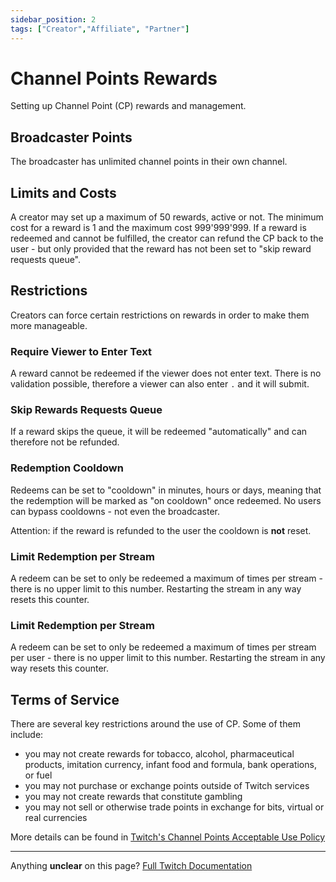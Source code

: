 ```yaml
---
sidebar_position: 2
tags: ["Creator","Affiliate", "Partner"]
---
```


# Channel Points Rewards
Setting up Channel Point (CP) rewards and management.

## Broadcaster Points
The broadcaster has unlimited channel points in their own channel.

## Limits and Costs
A creator may set up a maximum of 50 rewards, active or not. The minimum cost for a reward is 1 and the maximum cost 999'999'999. If a reward is redeemed and cannot be fulfilled, the creator can refund the CP back to the user - but only provided that the reward has not been set to "skip reward requests queue".

## Restrictions
Creators can force certain restrictions on rewards in order to make them more manageable.

### Require Viewer to Enter Text
A reward cannot be redeemed if the viewer does not enter text. There is no validation possible, therefore a viewer can also enter `.` and it will submit.

### Skip Rewards Requests Queue
If a reward skips the queue, it will be redeemed "automatically" and can therefore not be refunded.

### Redemption Cooldown
Redeems can be set to "cooldown" in minutes, hours or days, meaning that the redemption will be marked as "on cooldown" once redeemed. No users can bypass cooldowns - not even the broadcaster.

Attention: if the reward is refunded to the user the cooldown is **not** reset.

### Limit Redemption per Stream
A redeem can be set to only be redeemed a maximum of times per stream - there is no upper limit to this number. Restarting the stream in any way resets this counter.

### Limit Redemption per Stream
A redeem can be set to only be redeemed a maximum of times per stream per user - there is no upper limit to this number. Restarting the stream in any way resets this counter.

## Terms of Service
There are several key restrictions around the use of CP. Some of them include:
- you may not create rewards for tobacco, alcohol, pharmaceutical products, imitation currency, infant food and formula, bank operations, or fuel
- you may not purchase or exchange points outside of Twitch services
- you may not create rewards that constitute gambling
- you may not sell or otherwise trade points in exchange for bits, virtual or real currencies

More details can be found in [Twitch's Channel Points Acceptable Use Policy](https://www.twitch.tv/p/en/legal/channel-points-acceptable-use-policy/)

---
Anything **unclear** on this page? [Full Twitch Documentation](https://help.twitch.tv/s/article/channel-points-guide)